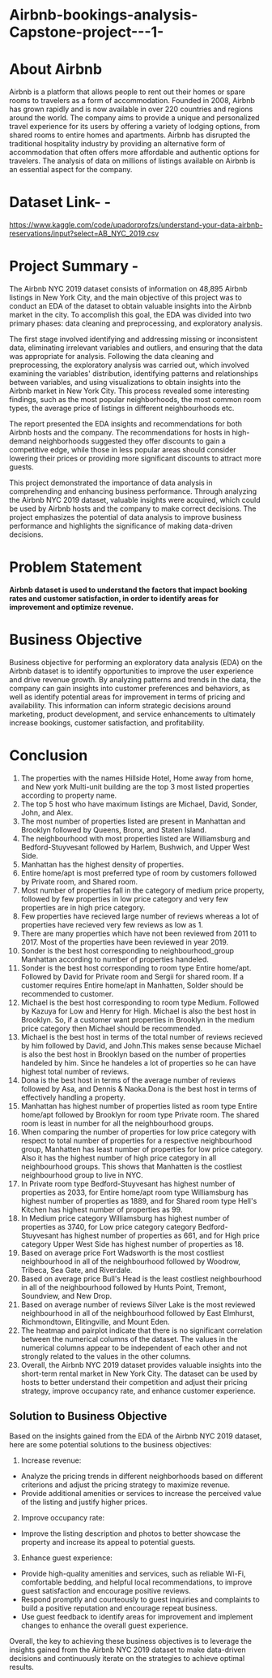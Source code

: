 # Airbnb-bookings-analysis-Capstone-project---1-

# **About Airbnb**

Airbnb is a platform that allows people to rent out their homes or spare rooms to travelers as a form of accommodation. Founded in 2008, Airbnb has grown rapidly and is now available in over 220 countries and regions around the world. The company aims to provide a unique and personalized travel experience for its users by offering a variety of lodging options, from shared rooms to entire homes and apartments. Airbnb has disrupted the traditional hospitality industry by providing an alternative form of accommodation that often offers more affordable and authentic options for travelers. The analysis of data on millions of listings available on Airbnb is an essential aspect for the company.

# **Dataset Link- -**
https://www.kaggle.com/code/upadorprofzs/understand-your-data-airbnb-reservations/input?select=AB_NYC_2019.csv

# **Project Summary -**

The Airbnb NYC 2019 dataset consists of information on 48,895 Airbnb listings in New York City, and the main objective of this project was to conduct an EDA of the dataset to obtain valuable insights into the Airbnb market in the city. To accomplish this goal, the EDA was divided into two primary phases: data cleaning and preprocessing, and exploratory analysis.

The first stage involved identifying and addressing missing or inconsistent data, eliminating irrelevant variables and outliers, and ensuring that the data was appropriate for analysis. Following the data cleaning and preprocessing, the exploratory analysis was carried out, which involved examining the variables' distribution, identifying patterns and relationships between variables, and using visualizations to obtain insights into the Airbnb market in New York City. This process revealed some interesting findings, such as the most popular neighborhoods, the most common room types, the average price of listings in different neighbourhoods etc.

The report presented the EDA insights and recommendations for both Airbnb hosts and the company. The recommendations for hosts in high-demand neighborhoods suggested they offer discounts to gain a competitive edge, while those in less popular areas should consider lowering their prices or providing more significant discounts to attract more guests.

This project demonstrated the importance of data analysis in comprehending and enhancing business performance. Through analyzing the Airbnb NYC 2019 dataset, valuable insights were acquired, which could be used by Airbnb hosts and the company to make correct decisions. The project emphasizes the potential of data analysis to improve business performance and highlights the significance of making data-driven decisions.

# **Problem Statement**

**Airbnb dataset is used to understand the factors that impact booking rates and customer satisfaction, in order to identify areas for improvement and optimize revenue.**

# **Business Objective**

Business objective for performing an exploratory data analysis (EDA) on the Airbnb dataset is to identify opportunities to improve the user experience and drive revenue growth. By analyzing patterns and trends in the data, the company can gain insights into customer preferences and behaviors, as well as identify potential areas for improvement in terms of pricing and availability. This information can inform strategic decisions around marketing, product development, and service enhancements to ultimately increase bookings, customer satisfaction, and profitability.

# **Conclusion**


1.  The properties with the names Hillside Hotel, Home away from home, and New york Multi-unit building are the top 3 most listed properties according to property name.
2.   The top 5 host who have maximum listings are Michael, David, Sonder, John, and Alex.
3.   The most number of properties listed are present in Manhattan and Brooklyn followed by Queens, Bronx, and Staten Island.
4.   The neighbourhood with most properties listed are Williamsburg and Bedford-Stuyvesant followed by Harlem, Bushwich, and Upper West Side.
5.   Manhattan has the highest density of properties.
6.   Entire home/apt is most preferred type of room by customers followed by Private room, and Shared room.
7.   Most number of properties fall in the category of medium price property, followed by few properties in low price category and very few properties are in high price category.
8.   Few properties have recieved large number of reviews whereas a lot of properties have recieved very few reviews as low as 1.
9.   There are many properties which have not been reviewed from 2011 to 2017. Most of the properties have been reviewed in year 2019.
10.   Sonder is the best host corresponding to neighbourhood_group Manhattan according to number of properties handeled.
11.   Sonder is the best host corresponding to room type Entire home/apt. Followed by David for Private room and Sergii for shared room. If a customer requires Entire home/apt in Manhatten, Solder should be recommended to customer.
12.  Michael is the best host corresponding to room type Medium. Followed by Kazuya for Low and Henry for High. Michael is also the best host in Brooklyn. So, if a customer want properties in Brooklyn in the medium price category then Michael should be recommended.
13.   Michael is the best host in terms of the total number of reviews recieved by him followed by David, and John.This makes sense because Michael is also the best host in Brooklyn based on the number of properties handeled by him. Since he handeles a lot of properties so he can have highest total number of reviews.
14.   Dona is the best host in terms of the average number of reviews followed by Asa, and Dennis & Naoka.Dona is the best host in terms of effectively handling a property.
15.   Manhattan has highest number of properties listed as room type Entire home/apt followed by Brooklyn for room type Private room. The shared room is least in number for all the neighbourhood groups.
16.   When comparing the number of properties for low price category with respect to total number of properties for a respective neighbourhood group, Manhatten has least number of properties for low price category. Also it has the highest number of high price category in all neighbourhood groups. This shows that Manhatten is the costliest neighbourhood group to live in NYC.
17.   In Private room type Bedford-Stuyvesant	has highest number of properties as 2033, for Entire home/apt room type Williamsburg has highest number of properties as 1889, and for Shared room type	Hell's Kitchen has highest number of properties as 99. 		
18.   In Medium	price category Williamsburg	has highest number of properties as 3740, for Low	price category category Bedford-Stuyvesant	has highest number of properties as 661, and for High	price category Upper West Side	has highest number of properties as 18.
19.   Based on average price Fort Wadsworth is the most costliest neighbourhood in all of the neighbourhood followed by Woodrow, Tribeca, Sea Gate, and Riverdale.
20.   Based on average price Bull's Head is the least costliest neighbourhood in all of the neighbourhood followed by Hunts Point, Tremont, Soundview, and New Drop.
21.   Based on average number of reviews Silver Lake is the most reviewed neighbourhood in all of the neighbourhood followed by East Elmhurst, Richmondtown, Elitingville, and Mount Eden.
22.   The heatmap and pairplot indicate that there is no significant correlation between the numerical columns of the dataset. The values in the numerical columns appear to be independent of each other and not strongly related to the values in the other columns.
23.   Overall, the Airbnb NYC 2019 dataset provides valuable insights into the short-term rental market in New York City. The dataset can be used by hosts to better understand their competition and adjust their pricing strategy, improve occupancy rate, and enhance customer experience.

## **Solution to Business Objective**

Based on the insights gained from the EDA of the Airbnb NYC 2019 dataset, here are some potential solutions to the business objectives:

1.   Increase revenue:

*   Analyze the pricing trends in different neighborhoods based on different criterions and adjust the pricing strategy to maximize revenue.
*   Provide additional amenities or services to increase the perceived value of the listing and justify higher prices.


2.   Improve occupancy rate:

*   Improve the listing description and photos to better showcase the property and increase its appeal to potential guests.

3. Enhance guest experience:

*   Provide high-quality amenities and services, such as reliable Wi-Fi, comfortable bedding, and helpful local recommendations, to improve guest satisfaction and encourage positive reviews.
*   Respond promptly and courteously to guest inquiries and complaints to build a positive reputation and encourage repeat business.
*   Use guest feedback to identify areas for improvement and implement changes to enhance the overall guest experience.


Overall, the key to achieving these business objectives is to leverage the insights gained from the Airbnb NYC 2019 dataset to make data-driven decisions and continuously iterate on the strategies to achieve optimal results.
